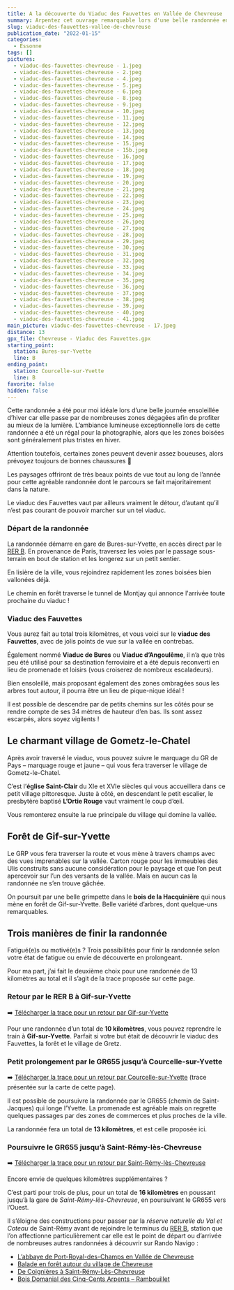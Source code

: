 ```yaml
---
title: A la découverte du Viaduc des Fauvettes en Vallée de Chevreuse
summary: Arpentez cet ouvrage remarquable lors d'une belle randonnée en Vallée de Chevreuse alternant forêt, champs, vues imprenables et un village plein de charme.
slug: viaduc-des-fauvettes-vallee-de-chevreuse
publication_date: "2022-01-15"
categories:
  - Essonne
tags: []
pictures:
  - viaduc-des-fauvettes-chevreuse - 1.jpeg
  - viaduc-des-fauvettes-chevreuse - 2.jpeg
  - viaduc-des-fauvettes-chevreuse - 4.jpeg
  - viaduc-des-fauvettes-chevreuse - 5.jpeg
  - viaduc-des-fauvettes-chevreuse - 6.jpeg
  - viaduc-des-fauvettes-chevreuse - 8.jpeg
  - viaduc-des-fauvettes-chevreuse - 9.jpeg
  - viaduc-des-fauvettes-chevreuse - 10.jpeg
  - viaduc-des-fauvettes-chevreuse - 11.jpeg
  - viaduc-des-fauvettes-chevreuse - 12.jpeg
  - viaduc-des-fauvettes-chevreuse - 13.jpeg
  - viaduc-des-fauvettes-chevreuse - 14.jpeg
  - viaduc-des-fauvettes-chevreuse - 15.jpeg
  - viaduc-des-fauvettes-chevreuse - 15b.jpeg
  - viaduc-des-fauvettes-chevreuse - 16.jpeg
  - viaduc-des-fauvettes-chevreuse - 17.jpeg
  - viaduc-des-fauvettes-chevreuse - 18.jpeg
  - viaduc-des-fauvettes-chevreuse - 19.jpeg
  - viaduc-des-fauvettes-chevreuse - 20.jpeg
  - viaduc-des-fauvettes-chevreuse - 21.jpeg
  - viaduc-des-fauvettes-chevreuse - 22.jpeg
  - viaduc-des-fauvettes-chevreuse - 23.jpeg
  - viaduc-des-fauvettes-chevreuse - 24.jpeg
  - viaduc-des-fauvettes-chevreuse - 25.jpeg
  - viaduc-des-fauvettes-chevreuse - 26.jpeg
  - viaduc-des-fauvettes-chevreuse - 27.jpeg
  - viaduc-des-fauvettes-chevreuse - 28.jpeg
  - viaduc-des-fauvettes-chevreuse - 29.jpeg
  - viaduc-des-fauvettes-chevreuse - 30.jpeg
  - viaduc-des-fauvettes-chevreuse - 31.jpeg
  - viaduc-des-fauvettes-chevreuse - 32.jpeg
  - viaduc-des-fauvettes-chevreuse - 33.jpeg
  - viaduc-des-fauvettes-chevreuse - 34.jpeg
  - viaduc-des-fauvettes-chevreuse - 35.jpeg
  - viaduc-des-fauvettes-chevreuse - 36.jpeg
  - viaduc-des-fauvettes-chevreuse - 37.jpeg
  - viaduc-des-fauvettes-chevreuse - 38.jpeg
  - viaduc-des-fauvettes-chevreuse - 39.jpeg
  - viaduc-des-fauvettes-chevreuse - 40.jpeg
  - viaduc-des-fauvettes-chevreuse - 41.jpeg
main_picture: viaduc-des-fauvettes-chevreuse - 17.jpeg
distance: 13
gpx_file: Chevreuse - Viaduc des Fauvettes.gpx
starting_point:
  station: Bures-sur-Yvette
  line: B
ending_point:
  station: Courcelle-sur-Yvette
  line: B
favorite: false
hidden: false
---
```


Cette randonnée a été pour moi idéale lors d’une belle journée ensoleillée d’hiver car elle passe par de nombreuses zones dégagées afin de profiter au mieux de la lumière. L’ambiance lumineuse exceptionnelle lors de cette randonnée a été un régal pour la photographie, alors que les zones boisées sont généralement plus tristes en hiver.

Attention toutefois, certaines zones peuvent devenir assez boueuses, alors prévoyez toujours de bonnes chaussures 🥾

Les paysages offriront de très beaux points de vue tout au long de l’année pour cette agréable randonnée dont le parcours se fait majoritairement dans la nature.

Le viaduc des Fauvettes vaut par ailleurs vraiment le détour, d’autant qu’il n’est pas courant de pouvoir marcher sur un tel viaduc.

### Départ de la randonnée

La randonnée démarre en gare de Bures-sur-Yvette, en accès direct par le [RER B](/randonnees-par-ligne/randonnees-rer-b). En provenance de Paris, traversez les voies par le passage sous-terrain en bout de station et les longerez sur un petit sentier.

En lisière de la ville, vous rejoindrez rapidement les zones boisées bien vallonées déjà.

Le chemin en forêt traverse le tunnel de Montjay qui annonce l'arrivée toute prochaine du viaduc !

### Viaduc des Fauvettes

Vous aurez fait au total trois kilomètres, et vous voici sur le **viaduc des Fauvettes**, avec de jolis points de vue sur la vallée en contrebas.

Également nommé **Viaduc de Bures** ou **Viaduc d’Angoulême**, il n’a que très peu été utilisé pour sa destination ferroviaire et a été depuis reconverti en lieu de promenade et loisirs (vous croiserez de nombreux escaladeurs).

Bien ensoleillé, mais proposant également des zones ombragées sous les arbres tout autour, il pourra être un lieu de pique-nique idéal !

Il est possible de descendre par de petits chemins sur les côtés pour se rendre compte de ses 34 mètres de hauteur d’en bas. Ils sont assez escarpés, alors soyez vigilents !

## Le charmant village de Gometz-le-Chatel

Après avoir traversé le viaduc, vous pouvez suivre le marquage du GR de Pays – marquage rouge et jaune – qui vous fera traverser le village de Gometz-le-Chatel.

C’est l’**église Saint-Clair** du XIe et XVIe siècles qui vous accueillera dans ce petit village pittoresque. Juste à côté, en descendant le petit escalier, le presbytère baptisé **L’Ortie Rouge** vaut vraiment le coup d’œil.

Vous remonterez ensuite la rue principale du village qui domine la vallée.

## Forêt de Gif-sur-Yvette

Le GRP vous fera traverser la route et vous mène à travers champs avec des vues imprenables sur la vallée. Carton rouge pour les immeubles des Ulis construits sans aucune considération pour le paysage et que l’on peut apercevoir sur l’un des versants de la vallée. Mais en aucun cas la randonnée ne s’en trouve gâchée.

On poursuit par une belle grimpette dans le **bois de la Hacquinière** qui nous mène en forêt de Gif-sur-Yvette. Belle variété d’arbres, dont quelque-uns remarquables.

## Trois manières de finir la randonnée

Fatigué(e)s ou motivé(e)s ? Trois possibilités pour finir la randonnée selon votre état de fatigue ou envie de découverte en prolongeant.

Pour ma part, j’ai fait le deuxième choix pour une randonnée de 13 kilomètres au total et il s’agit de la trace proposée sur cette page.

### Retour par le RER B à Gif-sur-Yvette

➡️ [Télécharger la trace pour un retour par Gif-sur-Yvette](</hikes/2022/01/viaduc-des-fauvettes-vallee-de-chevreuse/gpx/Chevreuse - Viaduc des Fauvettes - Gif-sur-Yvette.gpx>)

Pour une randonnée d’un total de **10 kilomètres**, vous pouvez reprendre le train à **Gif-sur-Yvette**. Parfait si votre but était de découvrir le viaduc des Fauvettes, la forêt et le village de Gretz.

### Petit prolongement par le GR655 jusqu’à Courcelle-sur-Yvette

➡️ [Télécharger la trace pour un retour par Courcelle-sur-Yvette](</hikes/2022/01/viaduc-des-fauvettes-vallee-de-chevreuse/gpx/Chevreuse - Viaduc des Fauvettes.gpx>) (trace présentée sur la carte de cette page).

Il est possible de poursuivre la randonnée par le GR655 (chemin de Saint-Jacques) qui longe l’Yvette. La promenade est agréable mais on regrette quelques passages par des zones de commerces et plus proches de la ville.

La randonnée fera un total de **13 kilomètres**, et est celle proposée ici.

### Poursuivre le GR655 jusqu’à Saint-Rémy-lès-Chevreuse

➡️ [Télécharger la trace pour un retour par Saint-Rémy-lès-Chevreuse](</hikes/2022/01/viaduc-des-fauvettes-vallee-de-chevreuse/gpx/Chevreuse - Viaduc des Fauvettes - Saint-Rémy.gpx>)

Encore envie de quelques kilomètres supplémentaires ?

C’est parti pour trois de plus, pour un total de **16 kilomètres** en poussant jusqu’à la gare de _Saint-Rémy-lès-Chevreuse_, en poursuivant le GR655 vers l’Ouest.

Il s’éloigne des constructions pour passer par la _réserve naturelle du Val et Coteau_ de Saint-Rémy avant de rejoindre le terminus du [RER B](/randonnees-par-ligne/randonnees-rer-b), station que l’on affectionne particulièrement car elle est le point de départ ou d’arrivée de nombreuses autres randonnées à découvrir sur Rando Navigo :

- [L’abbaye de Port-Royal-des-Champs en Vallée de Chevreuse](/2021/11/28/abbaye-de-port-royal-des-champs-en-vallee-de-chevreuse)
- [Balade en forêt autour du village de Chevreuse](/2016/07/28/vallee-de-chevreuse)
- [De Coignières à Saint-Rémy-Lès-Chevreuse](/2016/12/16/de-coignieres-a-saint-remy-chevreuse)
- [Bois Domanial des Cinq-Cents Arpents – Rambouillet](/2015/11/01/bois-domanial-cinq-cents-arpents-rambouillet)
